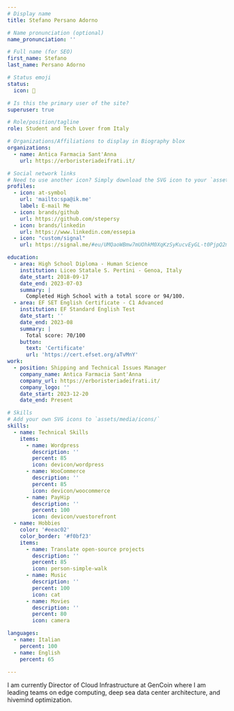 ```yaml
---
# Display name
title: Stefano Persano Adorno

# Name pronunciation (optional)
name_pronunciation: ''

# Full name (for SEO)
first_name: Stefano
last_name: Persano Adorno

# Status emoji
status:
  icon: 🚀

# Is this the primary user of the site?
superuser: true

# Role/position/tagline
role: Student and Tech Lover from Italy

# Organizations/Affiliations to display in Biography blox
organizations:
  - name: Antica Farmacia Sant'Anna
    url: https://erboristeriadeifrati.it/

# Social network links
# Need to use another icon? Simply download the SVG icon to your `assets/media/icons/` folder.
profiles:
  - icon: at-symbol
    url: 'mailto:spa@ik.me'
    label: E-mail Me
  - icon: brands/github
    url: https://github.com/stepersy
  - icon: brands/linkedin
    url: https://www.linkedin.com/essepia
  - icon: "custom/signal"
    url: https://signal.me/#eu/UMQaoWBmw7mUOhkM0XqKzSyKucvEyGL-t0PjpQ2m9pU9rRsxzcRAFr89TWE3iTkj

education:
  - area: High School Diploma - Human Science
    institution: Liceo Statale S. Pertini - Genoa, Italy
    date_start: 2018-09-17
    date_end: 2023-07-03
    summary: |
      Completed High School with a total score or 94/100.
  - area: EF SET English Certificate - C1 Advanced
    institution: EF Standard English Test
    date_start: ''
    date_end: 2023-08
    summary: |
      Total score: 70/100
    button:
      text: 'Certificate'
      url: 'https://cert.efset.org/aTvMnY'
work:
  - position: Shipping and Technical Issues Manager
    company_name: Antica Farmacia Sant'Anna
    company_url: https://erboristeriadeifrati.it/
    company_logo: ''
    date_start: 2023-12-20
    date_end: Present

# Skills
# Add your own SVG icons to `assets/media/icons/`
skills:
  - name: Technical Skills
    items:
      - name: Wordpress
        description: ''
        percent: 85
        icon: devicon/wordpress
      - name: WooCommerce
        description: ''
        percent: 85
        icon: devicon/woocommerce
      - name: PayHip
        description: ''
        percent: 100
        icon: devicon/vuestorefront
  - name: Hobbies
    color: '#eeac02'
    color_border: '#f0bf23'
    items:
      - name: Translate open-source projects
        description: ''
        percent: 85
        icon: person-simple-walk
      - name: Music
        description: ''
        percent: 100
        icon: cat
      - name: Movies
        description: ''
        percent: 80
        icon: camera

languages:
  - name: Italian
    percent: 100
  - name: English
    percent: 65

---
```


I am currently Director of Cloud Infrastructure at GenCoin where I am leading teams on edge computing, deep sea data center architecture, and hivemind optimization.
